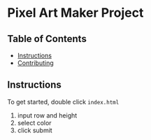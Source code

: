 # Pixel Art Maker Project

## Table of Contents

* [Instructions](#instructions)
* [Contributing](#contributing)

## Instructions

To get started, double click `index.html`

1. input row and height
2. select color
3. click submit
